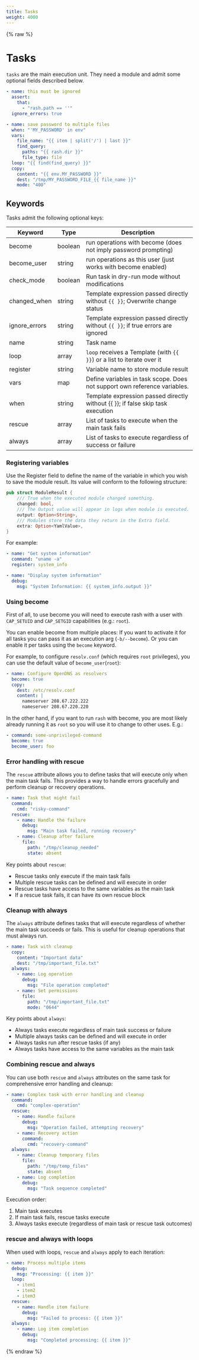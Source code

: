```yaml
---
title: Tasks
weight: 4000
---
```


{% raw %}
# Tasks

`tasks` are the main execution unit. They need a module and admit some optional fields described
below.

```yaml
- name: this must be ignored
  assert:
    that:
      - "rash.path == ''"
  ignore_errors: true

- name: save password to multiple files
  when: "'MY_PASSWORD' in env"
  vars:
    file_name: "{{ item | split('/') | last }}"
    find_query:
      paths: "{{ rash.dir }}"
      file_type: file
  loop: "{{ find(find_query) }}"
  copy:
    content: "{{ env.MY_PASSWORD }}"
    dest: "/tmp/MY_PASSWORD_FILE_{{ file_name }}"
    mode: "400"
```

## Keywords

Tasks admit the following optional keys:

| Keyword       | Type    | Description                                                                     |
| ------------- | ------- | ------------------------------------------------------------------------------- |
| become        | boolean | run operations with become (does not imply password prompting)                  |
| become_user   | string  | run operations as this user (just works with become enabled)                    |
| check_mode    | boolean | Run task in dry-run mode without modifications                                  |
| changed_when  | string  | Template expression passed directly without `{{ }}`; Overwrite change status    |
| ignore_errors | string  | Template expression passed directly without `{{ }}`; if true errors are ignored |
| name          | string  | Task name                                                                       |
| loop          | array   | `loop` receives a Template (with `{{ }}`) or a list to iterate over it          |
| register      | string  | Variable name to store module result                                            |
| vars          | map     | Define variables in task scope. Does not support own reference variables.       |
| when          | string  | Template expression passed directly without {{ }}; if false skip task execution |
| rescue        | array   | List of tasks to execute when the main task fails                               |
| always        | array   | List of tasks to execute regardless of success or failure                       |

### Registering variables

Use the Register field to define the name of the variable in which you wish to save the module
result. Its value will conform to the following structure:

```rust
pub struct ModuleResult {
    /// True when the executed module changed something.
    changed: bool,
    /// The Output value will appear in logs when module is executed.
    output: Option<String>,
    /// Modules store the data they return in the Extra field.
    extra: Option<YamlValue>,
}
```

For example:

```yaml
- name: "Get system information"
  command: "uname -a"
  register: system_info

- name: "Display system information"
  debug:
    msg: "System Information: {{ system_info.output }}"
```

### Using become

First of all, to use become you will need to execute rash with a user with `CAP_SETUID` and
`CAP_SETGID` capabilities (e.g.: `root`).

You can enable become from multiple places: If you want to activate it for all tasks you can pass it
as an execution arg (`-b/--become`). Or you can enable it per tasks using the `become` keyword.

For example, to configure `resolv.conf` (which requires `root` privileges), you can use the default
value of `become_user`(`root`):

```yaml
- name: Configure OpenDNS as resolvers
  become: true
  copy:
    dest: /etc/resolv.conf
    content: |
      nameserver 208.67.222.222
      nameserver 208.67.220.220
```

In the other hand, if you want to run `rash` with become, you are most likely already running it as
`root` so you will use it to change to other uses. E.g.:

```yaml
- command: some-unprivileged-command
  become: true
  become_user: foo
```

### Error handling with rescue

The `rescue` attribute allows you to define tasks that will execute only when the main task fails.
This provides a way to handle errors gracefully and perform cleanup or recovery operations.

```yaml
- name: Task that might fail
  command:
    cmd: "risky-command"
  rescue:
    - name: Handle the failure
      debug:
        msg: "Main task failed, running recovery"
    - name: Cleanup after failure
      file:
        path: "/tmp/cleanup_needed"
        state: absent
```

Key points about `rescue`:

- Rescue tasks only execute if the main task fails
- Multiple rescue tasks can be defined and will execute in order
- Rescue tasks have access to the same variables as the main task
- If a rescue task fails, it can have its own rescue block

### Cleanup with always

The `always` attribute defines tasks that will execute regardless of whether the main task succeeds
or fails. This is useful for cleanup operations that must always run.

```yaml
- name: Task with cleanup
  copy:
    content: "Important data"
    dest: "/tmp/important_file.txt"
  always:
    - name: Log operation
      debug:
        msg: "File operation completed"
    - name: Set permissions
      file:
        path: "/tmp/important_file.txt"
        mode: "0644"
```

Key points about `always`:

- Always tasks execute regardless of main task success or failure
- Multiple always tasks can be defined and will execute in order
- Always tasks run after rescue tasks (if any)
- Always tasks have access to the same variables as the main task

### Combining rescue and always

You can use both `rescue` and `always` attributes on the same task for comprehensive error handling
and cleanup:

```yaml
- name: Complex task with error handling and cleanup
  command:
    cmd: "complex-operation"
  rescue:
    - name: Handle failure
      debug:
        msg: "Operation failed, attempting recovery"
    - name: Recovery action
      command:
        cmd: "recovery-command"
  always:
    - name: Cleanup temporary files
      file:
        path: "/tmp/temp_files"
        state: absent
    - name: Log completion
      debug:
        msg: "Task sequence completed"
```

Execution order:

1. Main task executes
2. If main task fails, rescue tasks execute
3. Always tasks execute (regardless of main task or rescue task outcomes)

### rescue and always with loops

When used with loops, `rescue` and `always` apply to each iteration:

```yaml
- name: Process multiple items
  debug:
    msg: "Processing: {{ item }}"
  loop:
    - item1
    - item2
    - item3
  rescue:
    - name: Handle item failure
      debug:
        msg: "Failed to process: {{ item }}"
  always:
    - name: Log item completion
      debug:
        msg: "Completed processing: {{ item }}"
```
{% endraw %}